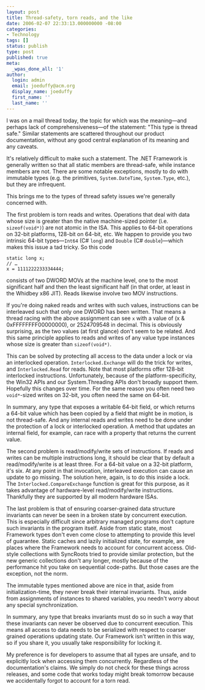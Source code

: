 ```yaml
---
layout: post
title: Thread-safety, torn reads, and the like
date: 2006-02-07 22:33:13.000000000 -08:00
categories:
- Technology
tags: []
status: publish
type: post
published: true
meta:
  _wpas_done_all: '1'
author:
  login: admin
  email: joeduffy@acm.org
  display_name: joeduffy
  first_name: ''
  last_name: ''
---
```

I was on a mail thread today, the topic for which was the meaning—and perhaps
lack of comprehensiveness—of the statement: "This type is thread safe."
Similar statements are scattered throughout our product documentation, without
any good central explanation of its meaning and any caveats.

It's relatively difficult to make such a statement. The .NET Framework is
generally written so that all static members are thread-safe, while instance
members are not. There are some notable exceptions, mostly to do with immutable
types (e.g. the primitives, `System.DateTime`, `System.Type`, etc.), but they are
infrequent.

This brings me to the types of thread safety issues we're generally concerned
with.

The first problem is torn reads and writes. Operations that deal with data
whose size is greater than the native machine-sized pointer (i.e. `sizeof(void*)`)
are not atomic in the ISA. This applies to 64-bit operations on
32-bit platforms, 128-bit on 64-bit, etc. We happen to provide you two
intrinsic 64-bit types—`Int64` (C# `long`) and `Double` (C# `double`)—which makes
this issue a tad tricky. So this code

    static long x;
    // …
    x = 1111222233334444;

consists of two DWORD MOVs at the machine level, one to the most significant
half and then the least significant half (in that order, at least in the
Whidbey x86 JIT). Reads likewise involve two MOV instructions.

If you're doing naked reads and writes with such values, instructions can be
interleaved such that only one DWORD has been written. That means a thread
racing with the above assignment can see `x` with a value of (x &
0xFFFFFFFF00000000), or 2524709548 in decimal. This is obviously surprising, as
the two values (at first glance) don't seem to be related. And this same
principle applies to reads and writes of any value type instances whose size is
greater than `sizeof(void*)`.

This can be solved by protecting all access to the data under a lock or via an
interlocked operation. `Interlocked.Exchange` will do the trick for writes, and
`Interlocked.Read` for reads. Note that most platforms offer 128-bit interlocked
instructions. Unfortunately, because of the platform-specificity, the Win32
APIs and our System.Threading APIs don't broadly support them. Hopefully this
changes over time. For the same reason you often need two `void*`-sized writes
on 32-bit, you often need the same on 64-bit.

In summary, any type that exposes a writable 64-bit field, or which returns a
64-bit value which has been copied by a field that might be in motion, is not
thread-safe. And any internal reads and writes need to be done under the
protection of a lock or interlocked operation. A method that updates an
internal field, for example, can race with a property that returns the current
value.

The second problem is read/modify/write sets of instructions. If reads and
writes can be multiple instructions long, it should be clear that by default a
read/modify/write is at least three. For a 64-bit value on a 32-bit platform,
it's six. At any point in that invocation, interleaved execution can cause an
update to go missing. The solution here, again, is to do this inside a lock.
The `Interlocked.CompareExchange` function is great for this purpose, as it takes
advantage of hardware-level read/modify/write instructions. Thankfully they are
supported by all modern hardware ISAs.

The last problem is that of ensuring coarser-grained data structure invariants
can never be seen in a broken state by concurrent execution. This is especially
difficult since arbitrary managed programs don't capture such invariants in the
program itself. Aside from static state, most Framework types don't even come
close to attempting to provide this level of guarantee. Static caches and
lazily initialized state, for example, are places where the Framework needs to
account for concurrent access. Old-style collections with SyncRoots tried to
provide similar protection, but the new generic collections don't any longer,
mostly because of the performance hit you take on sequential code-paths. But
those cases are the exception, not the norm.

The immutable types mentioned above are nice in that, aside from
initialization-time, they never break their internal invariants. Thus, aside
from assignments of instances to shared variables, you needn't worry about any
special synchronization.

In summary, any type that breaks invariants must do so in such a way that these
invariants can never be observed due to concurrent execution. This means all
access to data needs to be serialized with respect to coarser grained
operations updating state. Our Framework isn't written in this way, so if you
share it, you usually take responsibility for locking it.

My preference is for developers to assume that all types are unsafe, and to
explicitly lock when accessing them concurrently. Regardless of the
documentation's claims. We simply do not check for these things across
releases, and some code that works today might break tomorrow because we
accidentally forgot to account for a torn read.


